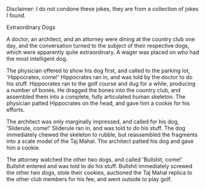 Disclaimer: I do not condone these jokes, they are from a collection of jokes I found.

Extraordinary Dogs

A doctor, an architect, and an attorney were dining at the country club one day, and the conversation turned to the subject of their respective dogs, which were apparently quite extraordinary. A wager was placed on who had the most intelligent dog. 

The physician offered to show his dog first, and called to the parking lot, 'Hippocrates, come!' Hippocrates ran in, and was told by the doctor to do his stuff. Hippocrates ran to the golf course and dug for a while, producing a number of bones. He dragged the bones into the country club, and assembled them into a complete, fully articulated human skeleton. The physician patted Hippocrates on the head, and gave him a cookie for his efforts. 

The architect was only marginally impressed, and called for his dog, 'Sliderule, come!' Sliderule ran in, and was told to do his stuff. The dog immediately chewed the skeleton to rubble, but reassembled the fragments into a scale model of the Taj Mahal. The architect patted his dog and gave him a cookie. 

The attorney watched the other two dogs, and called 'Bullshit, come!' Bullshit entered and was told to do his stuff. Bullshit immediately screwed the other two dogs, stole their cookies, auctioned the Taj Mahal replica to the other club members for his fee, and went outside to play golf.

